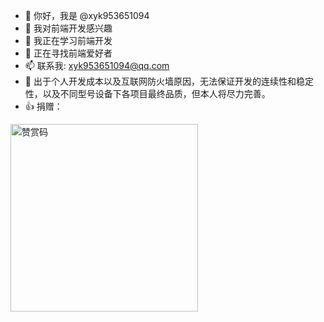 - 👋 你好，我是 @xyk953651094
- 👀 我对前端开发感兴趣
- 🌱 我正在学习前端开发
- 💞️ 正在寻找前端爱好者
- 📫 联系我: xyk953651094@qq.com
- 🫶 出于个人开发成本以及互联网防火墙原因，无法保证开发的连续性和稳定性，以及不同型号设备下各项目最终品质，但本人将尽力完善。
- 👍 捐赠：

<img src="https://user-images.githubusercontent.com/28004442/201458145-1218f46b-c90d-4c36-8f04-1bbe68ad1631.JPG" width = "300" height = "300" alt="赞赏码" />

<!---
XYK953651094/XYK953651094 is a ✨ special ✨ repository because its `README.md` (this file) appears on your GitHub profile.
You can click the Preview link to take a look at your changes.
--->
